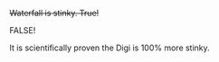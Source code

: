 ~~Waterfall is stinky. True!~~


FALSE! 

It is scientifically proven the Digi is 100% more stinky. 
